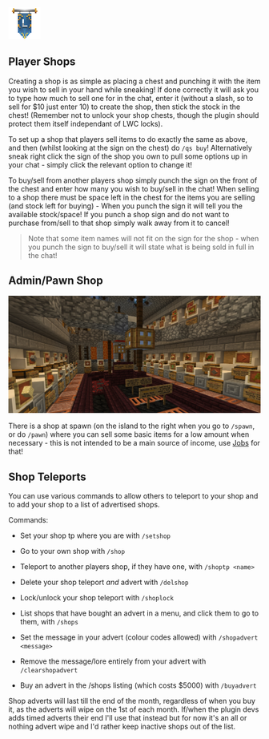 ![ribbon](images/L-ribbon.png) 

## Player Shops

Creating a shop is as simple as placing a chest and punching it with the item you wish to sell in your hand while sneaking!
If done correctly it will ask you to type how much to sell one for in the chat, enter it (without a slash, so to sell for $10 just enter 10) to create the shop, then stick the stock in the chest! (Remember not to unlock your shop chests, though the plugin should protect them itself independant of LWC locks).

To set up a shop that players sell items to do exactly the same as above, and then (whilst looking at the sign on the chest) do `/qs buy`! Alternatively sneak right click the sign of the shop you own to pull some options up in your chat - simply click the relevant option to change it!

To buy/sell from another players shop simply punch the sign on the front of the chest and enter how many you wish to buy/sell in the chat! When selling to a shop there must be space left in the chest for the items you are selling (and stock left for buying) - When you punch the sign it will tell you the available stock/space!
If you punch a shop sign and do not want to purchase from/sell to that shop simply walk away from it to cancel!

>Note that some item names will not fit on the sign for the shop - when you punch the sign to buy/sell it will state what is being sold in full in the chat!

## Admin/Pawn Shop

![admin](images/ashop.jpg)

There is a shop at spawn (on the island to the right when you go to `/spawn`, or do `/pawn`) where you can sell some basic items for a low amount when necessary - this is not intended to be a main source of income, use [Jobs](money.md) for that!


## Shop Teleports

You can use various commands to allow others to teleport to your shop and to add your shop to a list of advertised shops.

Commands:
- Set your shop tp where you are with `/setshop`
- Go to your own shop with `/shop`
- Teleport to another players shop, if they have one, with `/shoptp <name>`
- Delete your shop teleport *and* advert with `/delshop`
- Lock/unlock your shop teleport with `/shoplock`

- List shops that have bought an advert in a menu, and click them to go to them, with `/shops`
- Set the message in your advert (colour codes allowed) with `/shopadvert <message>`
- Remove the message/lore entirely from your advert with `/clearshopadvert`
- Buy an advert in the /shops listing (which costs $5000) with `/buyadvert`

Shop adverts will last till the end of the month, regardless of when you buy it, as the adverts will wipe on the 1st of each month. If/when the plugin devs adds timed adverts their end I'll use that instead but for now it's an all or nothing advert wipe and I'd rather keep inactive shops out of the list.
